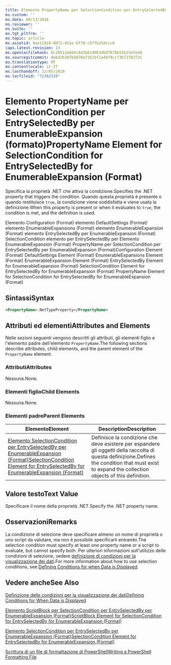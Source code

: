 ```yaml
---
title: Elemento PropertyName per SelectionCondition per EntrySelectedBy per EnumerableExpansion (Format) | Microsoft Docs
ms.custom: ''
ms.date: 09/13/2016
ms.reviewer: ''
ms.suite: ''
ms.tgt_pltfrm: ''
ms.topic: article
ms.assetid: 9ae11924-0072-451e-bf70-c5ffb25dccc0
caps.latest.revision: 13
ms.openlocfilehash: 0c20512e660c8d2b61d063dbd7078b55b23efeb8
ms.sourcegitcommit: debd2b38fb8070a7357bf1a4bf9cc736f3702f31
ms.translationtype: MT
ms.contentlocale: it-IT
ms.lasthandoff: 12/05/2019
ms.locfileid: "72362320"
---
```

# <a name="propertyname-element-for-selectioncondition-for-entryselectedby-for-enumerableexpansion-format"></a><span data-ttu-id="e84e2-102">Elemento PropertyName per SelectionCondition per EntrySelectedBy per EnumerableExpansion (formato)</span><span class="sxs-lookup"><span data-stu-id="e84e2-102">PropertyName Element for SelectionCondition for EntrySelectedBy for EnumerableExpansion (Format)</span></span>

<span data-ttu-id="e84e2-103">Specifica la proprietà .NET che attiva la condizione.</span><span class="sxs-lookup"><span data-stu-id="e84e2-103">Specifies the .NET property that triggers the condition.</span></span> <span data-ttu-id="e84e2-104">Quando questa proprietà è presente o quando restituisce `true`, la condizione viene soddisfatta e viene usata la definizione.</span><span class="sxs-lookup"><span data-stu-id="e84e2-104">When this property is present or when it evaluates to `true`, the condition is met, and the definition is used.</span></span>

<span data-ttu-id="e84e2-105">Elemento Configuration (Format) elemento DefaultSettings (Format) elemento EnumerableExpansions (Format) elemento EnumerableExpansion (Format) elemento EntrySelectedBy per EnumerableExpansion (Format) SelectionCondition elemento per EntrySelectedBy per Elemento EnumerableExpansion (Format) PropertyName per SelectionCondition per EntrySelectedBy per EnumerableExpansion (Format)</span><span class="sxs-lookup"><span data-stu-id="e84e2-105">Configuration Element (Format) DefaultSettings Element (Format) EnumerableExpansions Element (Format) EnumerableExpansion Element (Format) EntrySelectedBy Element for EnumerableExpansion (Format) SelectionCondition Element for EntrySelectedBy for EnumerableExpansion (Format) PropertyName Element for SelectionCondition for EntrySelectedBy for EnumerableExpansion (Format)</span></span>

## <a name="syntax"></a><span data-ttu-id="e84e2-106">Sintassi</span><span class="sxs-lookup"><span data-stu-id="e84e2-106">Syntax</span></span>

```xml
<PropertyName>.NetTypeProperty</PropertyName>
```

## <a name="attributes-and-elements"></a><span data-ttu-id="e84e2-107">Attributi ed elementi</span><span class="sxs-lookup"><span data-stu-id="e84e2-107">Attributes and Elements</span></span>

<span data-ttu-id="e84e2-108">Nelle sezioni seguenti vengono descritti gli attributi, gli elementi figlio e l'elemento padre dell'elemento `PropertyName`.</span><span class="sxs-lookup"><span data-stu-id="e84e2-108">The following sections describe attributes, child elements, and the parent element of the `PropertyName` element.</span></span>

### <a name="attributes"></a><span data-ttu-id="e84e2-109">Attributi</span><span class="sxs-lookup"><span data-stu-id="e84e2-109">Attributes</span></span>

<span data-ttu-id="e84e2-110">Nessuna.</span><span class="sxs-lookup"><span data-stu-id="e84e2-110">None.</span></span>

### <a name="child-elements"></a><span data-ttu-id="e84e2-111">Elementi figlio</span><span class="sxs-lookup"><span data-stu-id="e84e2-111">Child Elements</span></span>

<span data-ttu-id="e84e2-112">Nessuna.</span><span class="sxs-lookup"><span data-stu-id="e84e2-112">None.</span></span>

### <a name="parent-elements"></a><span data-ttu-id="e84e2-113">Elementi padre</span><span class="sxs-lookup"><span data-stu-id="e84e2-113">Parent Elements</span></span>

|<span data-ttu-id="e84e2-114">Elemento</span><span class="sxs-lookup"><span data-stu-id="e84e2-114">Element</span></span>|<span data-ttu-id="e84e2-115">Description</span><span class="sxs-lookup"><span data-stu-id="e84e2-115">Description</span></span>|
|-------------|-----------------|
|[<span data-ttu-id="e84e2-116">Elemento SelectionCondition per EntrySelectedBy per EnumerableExpansion (Format)</span><span class="sxs-lookup"><span data-stu-id="e84e2-116">SelectionCondition Element for EntrySelectedBy for EnumerableExpansion (Format)</span></span>](./selectioncondition-element-for-entryselectedby-for-enumerableexpansion-format.md)|<span data-ttu-id="e84e2-117">Definisce la condizione che deve esistere per espandere gli oggetti della raccolta di questa definizione.</span><span class="sxs-lookup"><span data-stu-id="e84e2-117">Defines the condition that must exist to expand the collection objects of this definition.</span></span>|

## <a name="text-value"></a><span data-ttu-id="e84e2-118">Valore testo</span><span class="sxs-lookup"><span data-stu-id="e84e2-118">Text Value</span></span>

<span data-ttu-id="e84e2-119">Specificare il nome della proprietà .NET.</span><span class="sxs-lookup"><span data-stu-id="e84e2-119">Specify the .NET property name.</span></span>

## <a name="remarks"></a><span data-ttu-id="e84e2-120">Osservazioni</span><span class="sxs-lookup"><span data-stu-id="e84e2-120">Remarks</span></span>

<span data-ttu-id="e84e2-121">La condizione di selezione deve specificare almeno un nome di proprietà o uno script da valutare, ma non è possibile specificarli entrambi.</span><span class="sxs-lookup"><span data-stu-id="e84e2-121">The selection condition must specify at least one property name or a script to evaluate, but cannot specify both.</span></span> <span data-ttu-id="e84e2-122">Per ulteriori informazioni sull'utilizzo delle condizioni di selezione, vedere [definizione di condizioni per la visualizzazione dei dati](./defining-conditions-for-displaying-data.md).</span><span class="sxs-lookup"><span data-stu-id="e84e2-122">For more information about how to use selection conditions, see [Defining Conditions for when Data is Displayed](./defining-conditions-for-displaying-data.md).</span></span>

## <a name="see-also"></a><span data-ttu-id="e84e2-123">Vedere anche</span><span class="sxs-lookup"><span data-stu-id="e84e2-123">See Also</span></span>

[<span data-ttu-id="e84e2-124">Definizione delle condizioni per la visualizzazione dei dati</span><span class="sxs-lookup"><span data-stu-id="e84e2-124">Defining Conditions for When Data is Displayed</span></span>](./defining-conditions-for-displaying-data.md)

[<span data-ttu-id="e84e2-125">Elemento ScriptBlock per SelectionCondition per EntrySelectedBy per EnumerableExpansion (Format)</span><span class="sxs-lookup"><span data-stu-id="e84e2-125">ScriptBlock Element for SelectionCondition for EntrySelectedBy for EnumerableExpansion (Format)</span></span>](./scriptblock-element-for-selectioncondition-for-entryselectedby-for-enumerableexpansion-format.md)

[<span data-ttu-id="e84e2-126">Elemento SelectionCondition per EntrySelectedBy per EnumerableExpansion (Format)</span><span class="sxs-lookup"><span data-stu-id="e84e2-126">SelectionCondition Element for EntrySelectedBy for EnumerableExpansion (Format)</span></span>](./selectioncondition-element-for-entryselectedby-for-enumerableexpansion-format.md)

[<span data-ttu-id="e84e2-127">Scrittura di un file di formattazione di PowerShell</span><span class="sxs-lookup"><span data-stu-id="e84e2-127">Writing a PowerShell Formatting File</span></span>](./writing-a-powershell-formatting-file.md)
